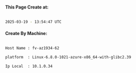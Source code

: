 
   
#### This Page Create at:

```bash

2025-03-19 - 13:54:47 UTC

```

#### Create By Machine:

```bash

Host Name : fv-az1934-62

platform  : Linux-6.8.0-1021-azure-x86_64-with-glibc2.39

Ip Local  : 10.1.0.34

```

